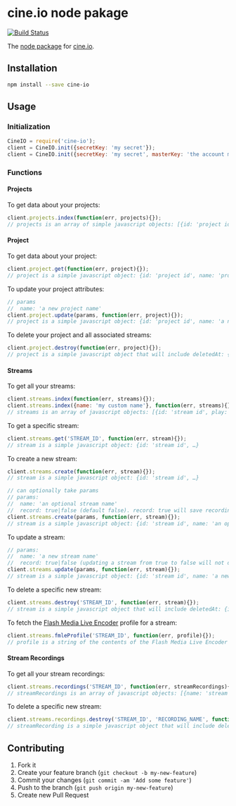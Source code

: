 # cine.io node pakage

[![Build Status](https://travis-ci.org/cine-io/cineio-node.svg?branch=master)](https://travis-ci.org/cine-io/cineio-node)

The [node package](https://www.npmjs.org/package/cine-io) for [cine.io](https://www.cine.io).

## Installation

```bash
npm install --save cine-io
```
## Usage

### Initialization

```javascript
CineIO = require('cine-io');
client = CineIO.init({secretKey: 'my secret'});
client = CineIO.init({secretKey: 'my secret', masterKey: 'the account master key'}); //needed for fetching all projects
```

### Functions

#### Projects

To get data about your projects:

```javascript
client.projects.index(function(err, projects){});
// projects is an array of simple javascript objects: [{id: 'project id', name: 'project name', …}, …]
```

#### Project

To get data about your project:

```javascript
client.project.get(function(err, project){});
// project is a simple javascript object: {id: 'project id', name: 'project name', …}
```

To update your project attributes:

```javascript
// params
//  name: 'a new project name'
client.project.update(params, function(err, project){});
// project is a simple javascript object: {id: 'project id', name: 'a new project name', …}
```

To delete your project and all associated streams:

```javascript
client.project.destroy(function(err, project){});
// project is a simple javascript object that will include deletedAt: {id: 'project id', name: 'project name', deletedAt: 'ISO date' …}
```

#### Streams

To get all your streams:

```javascript
client.streams.index(function(err, streams){});
client.streams.index({name: 'my custom name'}, function(err, streams){});
// streams is an array of javascript objects: [{id: 'stream id', play: {rtmp: 'the rtmp url', hls: 'the hls url'}, publish: {stream: 'the stream name', url: 'the publish url'}, …}, …]
```

To get a specific stream:

```javascript
client.streams.get('STREAM_ID', function(err, stream){});
// stream is a simple javascript object: {id: 'stream id', …}
```

To create a new stream:

```javascript
client.streams.create(function(err, stream){});
// stream is a simple javascript object: {id: 'stream id', …}
```

```javascript
// can optionally take params
// params:
//  name: 'an optional stream name'
//  record: true|false (default false). record: true will save recordings of all streaming sessions
client.streams.create(params, function(err, stream){});
// stream is a simple javascript object: {id: 'stream id', name: 'an optional stream name', …}
```

To update a stream:

```javascript
// params:
//  name: 'a new stream name'
//  record: true|false (updating a stream from true to false will not delete old stream recordings)
client.streams.update(params, function(err, stream){});
// stream is a simple javascript object: {id: 'stream id', name: 'a new stream name', …}
```

To delete a specific new stream:

```javascript
client.streams.destroy('STREAM_ID', function(err, stream){});
// stream is a simple javascript object that will include deletedAt: {id: 'stream id', deletedAt: 'ISO Date', …}
```

To fetch the [Flash Media Live Encoder](http://www.adobe.com/products/flash-media-encoder.html) profile for a stream:

```javascript
client.streams.fmleProfile('STREAM_ID', function(err, profile){});
// profile is a string of the contents of the Flash Media Live Encoder profile.
```

#### Stream Recordings

To get all your stream recordings:

```javascript
client.streams.recordings('STREAM_ID', function(err, streamRecordings){});
// streamRecordings is an array of javascript objects: [{name: 'stream id', url: 'the playable url', size: size in bytes as integer, date: 'ISO Date of recording'}, …}, …]
```


To delete a specific new stream:

```javascript
client.streams.recordings.destroy('STREAM_ID', 'RECORDING_NAME', function(err, stream){});
// streamRecording is a simple javascript object that will include deletedAt: {deletedAt: 'ISO Date'}
```

## Contributing

1. Fork it
2. Create your feature branch (`git checkout -b my-new-feature`)
3. Commit your changes (`git commit -am 'Add some feature'`)
4. Push to the branch (`git push origin my-new-feature`)
5. Create new Pull Request
